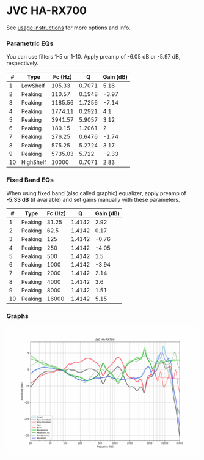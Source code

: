 # JVC HA-RX700
See [usage instructions](https://github.com/jaakkopasanen/AutoEq#usage) for more options and info.

### Parametric EQs
You can use filters 1-5 or 1-10. Apply preamp of -6.05 dB or -5.97 dB, respectively.

|   # | Type      |   Fc (Hz) |      Q |   Gain (dB) |
|-----|-----------|-----------|--------|-------------|
|   1 | LowShelf  |    105.33 | 0.7071 |        5.16 |
|   2 | Peaking   |    110.57 | 0.1948 |       -3.97 |
|   3 | Peaking   |   1185.56 | 1.7256 |       -7.14 |
|   4 | Peaking   |   1774.11 | 0.2921 |        4.1  |
|   5 | Peaking   |   3941.57 | 5.9057 |        3.12 |
|   6 | Peaking   |    180.15 | 1.2061 |        2    |
|   7 | Peaking   |    276.25 | 0.6476 |       -1.74 |
|   8 | Peaking   |    575.25 | 5.2724 |        3.17 |
|   9 | Peaking   |   5735.03 | 5.722  |       -2.33 |
|  10 | HighShelf |  10000    | 0.7071 |        2.83 |

### Fixed Band EQs
When using fixed band (also called graphic) equalizer, apply preamp of **-5.33 dB** (if available) and set gains manually with these parameters.

|   # | Type    |   Fc (Hz) |      Q |   Gain (dB) |
|-----|---------|-----------|--------|-------------|
|   1 | Peaking |     31.25 | 1.4142 |        2.92 |
|   2 | Peaking |     62.5  | 1.4142 |        0.17 |
|   3 | Peaking |    125    | 1.4142 |       -0.76 |
|   4 | Peaking |    250    | 1.4142 |       -4.05 |
|   5 | Peaking |    500    | 1.4142 |        1.5  |
|   6 | Peaking |   1000    | 1.4142 |       -3.94 |
|   7 | Peaking |   2000    | 1.4142 |        2.14 |
|   8 | Peaking |   4000    | 1.4142 |        3.6  |
|   9 | Peaking |   8000    | 1.4142 |        1.51 |
|  10 | Peaking |  16000    | 1.4142 |        5.15 |

### Graphs
![](./JVC%20HA-RX700.png)
